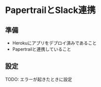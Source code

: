 # PapertrailとSlack連携

## 準備
* Herokuにアプリをデプロイ済みであること
* Papertrailと連携していること

## 設定
TODO: エラーが起きたときに設定